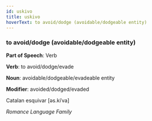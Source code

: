 ```yaml
---
id: uskivo
title: uskivo
hoverText: to avoid/dodge (avoidable/dodgeable entity)
---
```


### to avoid/dodge (avoidable/dodgeable entity)

**Part of Speech**: Verb

**Verb**: to avoid/dodge/evade

**Noun**: avoidable/dodgeable/evadeable entity

**Modifier**: avoided/dodged/evaded

Catalan esquivar [əs.kiˈva]

*Romance Language Family*